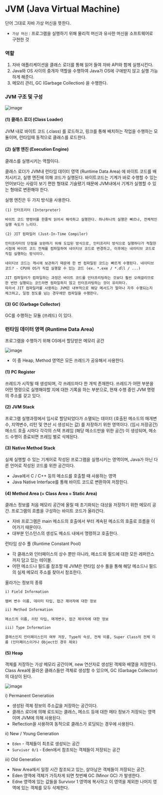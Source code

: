 # JVM (Java Virtual Machine)

단어 그대로 자바 가상 머신을 뜻한다.

- `가상 머신` : 프로그램을 실행하기 위해 물리적 머신과 유사한 머신을 소프트웨어로 구현한 것

### 역할
1. 자바 애플리케이션을 클래스 로더를 통해 읽어 들여 자바 API와 함께 실행시킨다.
2. Java와 OS 사이의 중개자 역할을 수행하여 Java가 OS에 구애받지 않고 실행 가능하게 해준다.
3. 메모리 관리, GC (Garbage Collection) 을 수행한다.

### JVM 구조 및 구성
![image](https://user-images.githubusercontent.com/61506233/111023746-2768d880-841e-11eb-9f48-7901427090f9.png)



#### (1) 클래스 로더 (Class Loader)
JVM 내로 바이트 코드 (.class) 를 로드하고, 링크를 통해 배치하는 작업을 수행하는 모듈이며, 런타임때 동적으로 클래스를 로드한다.


#### (2) 실행 엔진 (Execution Engine)
클래스를 실행시키는 역할이다.

클래스 로더가 JVM내 런타임 데이터 영역 (Runtime Data Area) 에 바이트 코드를 배치시키고, 실행 엔진에 의해 코드가 실행된다.
바이트코드는 기계가 바로 수행할 수 있는 언어보다는 사람이 보기 편한 형태로 기술됐기 때문에 JVM내에서 기계가 실행할 수 있는 형태로 변환해야 한다.

실행 엔진은 두 가지 방식을 사용한다.
```
(1) 인터프리터 (Interpreter)

바이트 코드 명령어를 한줄씩 읽어서 해석하고 실행한다. 하나하나의 실행은 빠르나, 전체적인 실행 속도가 느리다.

(2) JIT 컴파일러 (Just-In-Time Compiler)

인터프리터의 단점을 보완하기 위해 도입된 방식으로, 인터프리터 방식으로 실행하다가 적절한 시점에 바이트 코드 전체를 컴파일하여 네이티브 코드로 변경하고, 이후에는 네이티브 코드로 직접 실행하는 방식이다.

네이티브 코드는 캐시에 보관하기 때문에 한 번 컴파일된 코드는 빠르게 수행된다. 네이티브 코드? - CPU와 OS가 직접 실행할 수 있는 코드 (ex. *.exe / *.dll / ...)

JIT 컴파일러가 컴파일하는 과정은 바이트 코드를 인터프리팅하는 것보다 훨씬 오래걸리므로 한 번만 실행되는 코드라면 컴파일하지 않고 인터프리팅하는 것이 유리하다.
따라서 JIT 컴파일러를 사용하는 JVM은 내부적으로 해당 메서드가 얼마나 자주 수행되는지 체크하고, 일정 정도를 넘는 경우에만 컴파일을 수행한다.
```

#### (3) GC (Garbage Collector)
GC를 수행하는 모듈 (쓰레드) 이 있다.


### 런타임 데이터 영역 (Runtime Data Area)
프로그램을 수행하기 위해 OS에서 할당받은 메모리 공간

![image](https://user-images.githubusercontent.com/61506233/111023750-2afc5f80-841e-11eb-8ea6-e0b601603984.png)


- 이 중 Heap, Method 영역은 모든 쓰레드가 공유해서 사용한다.


#### (1) PC Register
쓰레드가 시작될 때 생성되며, 각 쓰레드마다 한 개씩 존재한다.
쓰레드가 어떤 부분을 어떤 명령으로 실행해야할 지에 대한 기록을 하는 부분으로, 현재 수행 중인 JVM 명령의 주소를 갖고 있다.


#### (2) JVM Stack
프로그램 실행과정에서 임시로 할당되었다가 소멸되는 데이터 (호출된 메소드의 매개변수, 지역변수, 리턴 및 연산 시 생성되는 값) 를 저장하기 위한 영역이다. (임시 저장공간)
메소드 호출 시마다 각각의 스택 프레임 (해당 메소드만을 위한 공간) 이 생성되며, 메소드 수행이 종료되면 프레임 별로 삭제된다.


#### (3) Native Method Stack
실제 실행할 수 있는 기계어로 작성된 프로그램을 실행시키는 영역이며, Java가 아닌 다른 언어로 작성된 코드를 위한 공간이다.

- Java에서 C / C++ 등의 메소드를 호출할 때 사용하는 영역
- Java Native Interface를 통해 바이트 코드로 변환하여 저장한다.


#### (4) Method Area (= Class Area = Static Area)
클래스 정보를 처음 메모리 공간에 올릴 때 초기화되는 대상을 저장하기 위한 메모리 공간.
프로그램의 흐름을 구성하는 바이트 코드가 올라간다.

- 자바 프로그램은 main 메소드의 호출에서 부터 계속된 메소드의 호출로 흐름을 이어가기 때문이다.
- 대부분 인스턴스의 생성도 메소드 내에서 명령하고 호출한다.

런타임 상수 풀 (Runtime Constant Pool)
- 각 클래스와 인터페이스의 상수 뿐만 아니라, 메소드와 필드에 대한 모든 레퍼런스까지 담고 있는 테이블.
- 어떤 메소드나 필드를 참조할 때 JVM은 런타임 상수 풀을 통해 해당 메소드나 필드의 실제 메모리 주소를 찾아서 참조한다.

올라가는 정보의 종류
```
i) Field Information

멤버 변수 이름, 데이터 타입, 접근 제어자에 대한 정보

ii) Method Information

메소드의 이름, 리턴 타입, 매개변수, 접근 제어자에 대한 정보

iii) Type Information

클래스인지 인터페이스인지 여부 저장, Type의 속성, 전체 이름, Super Class의 전체 이름 (인터페이스이거나 Object인 경우 제외)
```

#### (5) Heap
객체를 저장하는 가상 메모리 공간이며, new 연산자로 생성된 객체와 배열을 저장한다.
Class Area에 올라온 클래스들만 객체로 생성할 수 있으며, GC (Garbage Collector) 의 대상이 된다.

![image](https://user-images.githubusercontent.com/61506233/111023758-3059aa00-841e-11eb-8ecf-7b30e57b13e2.png)

i) Permanent Generation

- 생성된 객체 정보의 주소값을 저장하는 공간이다.
- 클래스 로더에 의해 로드되는 클래스, 메소드 등에 대한 메타 정보가 저장되는 영역이며 JVM에 의해 사용된다.
- Reflection을 사용하여 동적으로 클래스가 로딩되는 경우에 사용된다.

ii) New / Young Generation

- `Eden` - 객체들이 최초로 생성되는 공간
- `Survivor 0/1` - Eden에서 참조되는 객체들이 저장되는 공간

iii) Old Generation

- New Area에서 일정 시간 참조되고 있는, 살아남은 객체들이 저장되는 공간.
- Eden 영역에 객체가 가득차게 되면 첫번째 GC (Minor GC) 가 발생한다.
- Edne 영역에 있는 값들을 Survivor 1 영역에 복사하고 이 영역을 제외한 나머지 영역에 있는 객체를 모두 삭제한다.
